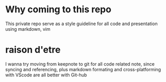 # Why coming to this repo
This private repo serve as a style guideline for all code and presentation using markdown, vim

# raison d'etre 
I wanna try moving from keepnote to git for all code related note, since syncing and referencing, plus markdown formating and cross-platforming with VScode are all better with Git-hub
